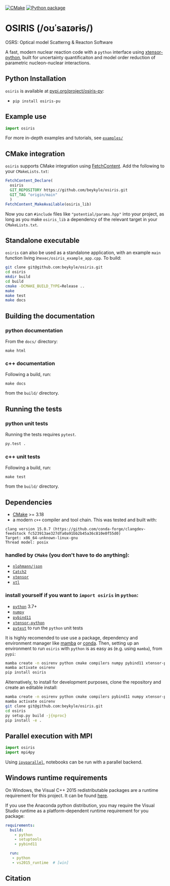 [![CMake](https://github.com/beykyle/osiris/actions/workflows/cmake.yml/badge.svg)](https://github.com/beykyle/osiris/actions/workflows/cmake.yml) [![Python package](https://github.com/beykyle/osiris/actions/workflows/python-package.yml/badge.svg)](https://github.com/beykyle/osiris/actions/workflows/python-package.yml)

OSIRIS   (/oʊˈsaɪərɨs/)
==============
OSRS: Optical model Scatterng & Reacton Software 

A fast, modern nuclear reaction code with a `python` interface using [xtensor-python](https://github.com/xtensor-stack/xtensor-python), built for uncertainty quantificaiton and model order reduction of parametric nucleon-nuclear interactions.

Python Installation
------------

`osiris` is available at [pypi.org/project/osiris-py](https://pypi.org/project/osiris-py):

 - `pip install osiris-pu`

Example use
--------------

```python
import osiris

```

For more in-depth examples and tutorials, see [`examples/`](https://github.com/beykyle/osiris/tree/main/examples)

CMake integration
-----------------

`osiris` supports CMake integration using [FetchContent](https://cmake.org/cmake/help/latest/module/FetchContent.html). Add the following to your `CMakeLists.txt`:

```cmake
FetchContent_Declare(
  osiris 
  GIT_REPOSITORY https://github.com/beykyle/osiris.git
  GIT_TAG "origin/main"
  )
FetchContent_MakeAvailable(osiris_lib)
```

Now you can `#include` files like `"potential/params.hpp"` into your project, as long as you make `osiris_lib` a dependency of the relevant target in your `CMakeLists.txt`.


Standalone executable 
----------------------------

`osiris` can also be used as a standalone application, with an example `main` function living in`exec/osiris_example_app.cpp`. To build:

```zsh
git clone git@github.com:beykyle/osiris.git
cd osiris
mkdir build
cd build 
cmake -DCMAKE_BUILD_TYPE=Release .. 
make 
make test
make docs
```


Building the documentation
--------------------------

### python documentation
From the `docs/` directory:

```
make html
```

### c++ documentation

Following a build, run:

```
make docs
```

from the `build/` directory. 

Running the tests
-----------------

### python unit tests

Running the tests requires `pytest`.

```bash
py.test .
```

### c++ unit tests

Following a build, run:

```
make test
```

from the `build/` directory. 

Dependencies
-----------------

- [CMake](https://cmake.org/) >= 3.18
- a modern `c++` compiler and tool chain. This was tested and built with:

```
clang version 15.0.7 (https://github.com/conda-forge/clangdev-feedstock fc523913ae327dfa0a91bb2b45a36c810e0f55d0)
Target: x86_64-unknown-linux-gnu
Thread model: posix
```

### handled by `CMake` (you don't have to do anything):
- [`nlohmann/json`](https://github.com/nlohmann/json)
- [`Catch2`](https://catch2.docsforge.com/)
- [`xtensor`](https://github.com/xtensor-stack/xtensor)
- [`xtl`](https://github.com/xtensor-stack/xtl)

### install yourself if you want to `import osiris` in `python`:
- [`python`](https://www.python.org/) 3.7+
- [`numpy`](https://numpy.org/)
- [`pybind11`](https://pybind11.readthedocs.io/en/stable/index.html)
- [`xtensor-python`](https://github.com/xtensor-stack/xtensor-python)
- [`pytest`](https://docs.pytest.org/en/7.4.x/) to run the `python` unit tests

It is highly recomended to use use a package, dependency and environment manager like [mamba](https://mamba.readthedocs.io/en/latest/) or [conda](https://docs.conda.io/en/latest/). Then, setting up an environment to run `osiris` with `python` is as easy as (e.g. using `mamba`), from `pypi`:

```zsh
mamba create -n osirenv python cmake compilers numpy pybind11 xtensor-python pytest
mamba activate osirenv
pip install osiris
```
Alternatively, to install for development purposes, clone the repository and create an editable install: 

```zsh
mamba create -n osirenv python cmake compilers pybind11 numpy xtensor-python
mamba activate osirenv
git clone git@github.com:beykyle/osiris.git
cd osiris
py setup.py build -j{nproc}
pip install -e .
```

Parallel execution with MPI
----------------------------
```python
import osiris
import mpi4py
```

Using [`ipyparallel`](https://ipyparallel.readthedocs.io/en/latest/), notebooks can be run with a parallel backend.

Windows runtime requirements
----------------------------

On Windows, the Visual C++ 2015 redistributable packages are a runtime
requirement for this project. It can be found [here](https://www.microsoft.com/en-us/download/details.aspx?id=48145).

If you use the Anaconda python distribution, you may require the Visual Studio
runtime as a platform-dependent runtime requirement for you package:

```yaml
requirements:
  build:
    - python
    - setuptools
    - pybind11

  run:
   - python
   - vs2015_runtime  # [win]
```


Citation
-----------------

